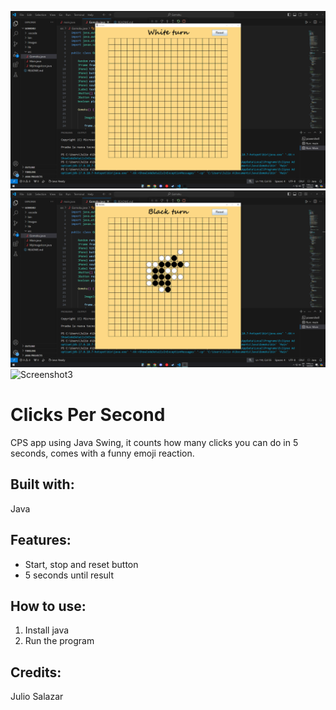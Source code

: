 ![Screenshot1](Images/Screenshots/Screenshot1.png)
![Screenshot2](Images/Screenshots/Screenshot2.png)
![Screenshot3](Images/Screenshots/Screenshot3.png)

# Clicks Per Second
CPS app using Java Swing, it counts how many clicks you can do in 5 seconds, comes with a funny emoji reaction.

## Built with:
Java

## Features:
- Start, stop and reset button
- 5 seconds until result

## How to use:
1. Install java
2. Run the program

## Credits:
Julio Salazar
